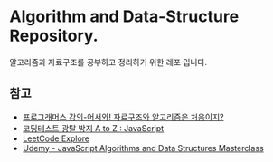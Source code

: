 # Algorithm and Data-Structure Repository.
알고리즘과 자료구조를 공부하고 정리하기 위한 레포 입니다.


## 참고
- [프로그래머스 강의-어서와! 자료구조와 알고리즘은 처음이지?](https://programmers.co.kr/learn/courses/57)
- [코딩테스트 광탈 방지 A to Z : JavaScript](https://programmers.co.kr/learn/courses/13213)
- [LeetCode Explore](https://leetcode.com/explore/)
- [Udemy - JavaScript Algorithms and Data Structures Masterclass](https://www.udemy.com/course/js-algorithms-and-data-structures-masterclass/)